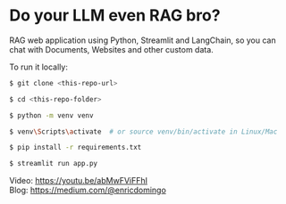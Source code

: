 # Do your LLM even RAG bro?

RAG web application using Python, Streamlit and LangChain, so you can chat with Documents, Websites and other custom data.

To run it locally:

```bash
$ git clone <this-repo-url>

$ cd <this-repo-folder>

$ python -m venv venv

$ venv\Scripts\activate  # or source venv/bin/activate in Linux/Mac

$ pip install -r requirements.txt

$ streamlit run app.py
```

Video: https://youtu.be/abMwFViFFhI  
Blog: https://medium.com/@enricdomingo  
